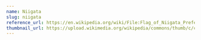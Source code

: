 ```yaml
---
name: Niigata
slug: niigata
reference_url: https://en.wikipedia.org/wiki/File:Flag_of_Niigata_Prefecture.svg
thumbnail_url: https://upload.wikimedia.org/wikipedia/commons/thumb/c/cb/Flag_of_Niigata_Prefecture.svg/120px-Flag_of_Niigata_Prefecture.svg.png
---
```

